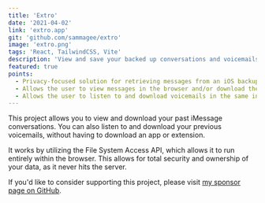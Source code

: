 ```yaml
---
title: 'Extro'
date: '2021-04-02'
link: 'extro.app'
git: 'github.com/sammagee/extro'
image: 'extro.png'
tags: 'React, TailwindCSS, Vite'
description: 'View and save your backed up conversations and voicemails without having to download a thing'
featured: true
points:
  - Privacy-focused solution for retrieving messages from an iOS backup
  - Allows the user to view messages in the browser and/or download them as a PDF
  - Allows the user to listen to and download voicemails in the same interface
---
```


This project allows you to view and download your past iMessage conversations. You can also listen to and download your previous voicemails, without having to download an app or extension.

It works by utilizing the File System Access API, which allows it to run entirely within the browser. This allows for total security and ownership of your data, as it never hits the server.

If you'd like to consider supporting this project, please visit [my sponsor page on GitHub](https://github.com/sponsors/sammagee).
